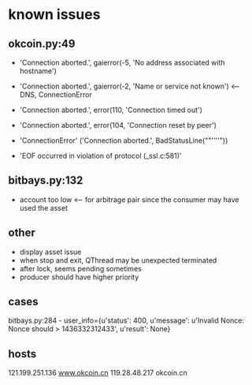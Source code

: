 # known issues

## okcoin.py:49

* 'Connection aborted.', gaierror(-5, 'No address associated with hostname')
* 'Connection aborted.', gaierror(-2, 'Name or service not known')  <-- DNS, ConnectionError
* 'Connection aborted.', error(110, 'Connection timed out')

* 'Connection aborted.', error(104, 'Connection reset by peer')
* 'ConnectionError' ('Connection aborted.', BadStatusLine(""''''"))
* 'EOF occurred in violation of protocol (_ssl.c:581)'

## bitbays.py:132
* account too low <-- for arbitrage pair since the consumer may have used the asset

## other
* display asset issue
* when stop and exit, QThread may be unexpected terminated
* after lock, seems pending sometimes
* producer should have higher priority

## cases
bitbays.py:284 - user_info={u'status': 400, u'message': u'Invalid Nonce: Nonce should > 1436332312433', u'result': None}


## hosts
121.199.251.136 www.okcoin.cn
119.28.48.217   okcoin.cn
